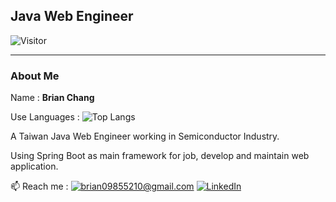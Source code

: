 <h2>Java Web Engineer</h2>

![Visitor](https://visitor-badge.laobi.icu/badge?page_id=brian09855210.brian09855210)

<hr style="height:1px;">

<h3>About Me</h3>

Name : **Brian Chang**

Use Languages :
![Top Langs](https://github-readme-stats.vercel.app/api/top-langs/?username=brian09855210&layout=compact)
<br>

A Taiwan Java Web Engineer working in Semiconductor Industry.

Using Spring Boot as main framework for job, develop and maintain web application.

📫 Reach me :
<a href="mailto:brian09855210@gmail.com">![brian09855210@gmail.com](https://img.shields.io/badge/Gmail-D14836?style=for-the-badge&logo=gmail&logoColor=white)</a> <a href="https://www.linkedin.com/in/brianchang715">![LinkedIn](https://img.shields.io/badge/LinkedIn-0077B5?style=for-the-badge&logo=linkedin&logoColor=white)</a>

<!--
**brian09855210/brian09855210** is a ✨ _special_ ✨ repository because its `README.md` (this file) appears on your GitHub profile.
